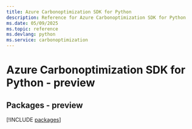 ```yaml
---
title: Azure Carbonoptimization SDK for Python
description: Reference for Azure Carbonoptimization SDK for Python
ms.date: 05/09/2025
ms.topic: reference
ms.devlang: python
ms.service: carbonoptimization
---
```

# Azure Carbonoptimization SDK for Python - preview
## Packages - preview
[!INCLUDE [packages](carbonoptimization-index.md)]